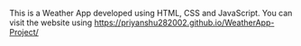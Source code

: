 This is a Weather App developed using HTML, CSS and JavaScript. You can visit the website using https://priyanshu282002.github.io/WeatherApp-Project/
